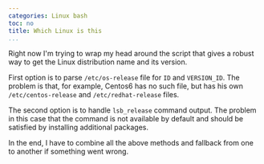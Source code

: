```yaml
---
categories: Linux bash
toc: no
title: Which Linux is this
...
```


Right now I'm trying to wrap my head around the script that gives a robust way to get the Linux distribution name and its version. 

First option is to parse `/etc/os-release` file for `ID` and `VERSION_ID`. The problem is that, for example, Centos6 has no such file, but has his own `/etc/centos-release` and `/etc/redhat-release` files. 

The second option is to handle `lsb_release` command output. The problem in this case that the command is not available by default and should be satisfied by installing additional packages. 

In the end, I have to combine all the above methods and fallback from one to another if something went wrong.